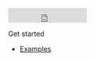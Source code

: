 <iframe src="https://ghbtns.com/github-btn.html?user=matryer&repo=codeform&type=star&count=true&size=large" frameborder="0" scrolling="0" width="160px" height="30px"></iframe>

Get started

* [Examples](examples.md)

